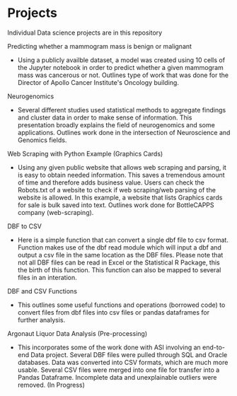 # Projects
Individual Data science projects are in this repository

Predicting whether a mammogram mass is benign or malignant
- Using a publicly availble dataset, a model was created using 10 cells of the Jupyter notebook in order to predict 
whether a given mammogram mass was cancerous or not. 
Outlines type of work that was done for the Director of Apollo Cancer Institute's Oncology building.  

Neurogenomics
- Several different studies used statistical methods to aggregate findings and cluster data in order to make
sense of information. This presentation broadly explains the field of neurogenomics and some applications.
Outlines work done in the intersection of Neuroscience and Genomics fields. 

Web Scraping with Python Example (Graphics Cards)
- Using any given public website that allows web scraping and parsing, it is easy to obtain needed information. This saves
a tremendous amount of time and therefore adds business value. Users can check the Robots.txt of a website to check if 
web scraping/web parsing of the website is allowed. 
In this example, a website that lists Graphics cards for sale is bulk saved into text. 
Outlines work done for BottleCAPPS company (web-scraping). 

DBF to CSV
- Here is a simple function that can convert a single dbf file to csv format.
Function makes use of the dbf read module which will input a dbf and output a csv file in the same location as the DBF files.
Please note that not all DBF files can be read in Excel or the Statistical R Package, this the birth of this function.
This function can also be mapped to several files in an interation.

DBF and CSV Functions
- This outlines some useful functions and operations (borrowed code) to convert files from dbf files into csv files or pandas dataframes for further analysis. 

Argonaut Liquor Data Analysis (Pre-processing)
- This incorporates some of the work done with ASI involving an end-to-end Data project. 
Several DBF files were pulled through SQL and Oracle databases. 
Data was converted into CSV formats, which are much more usable. 
Several CSV files were merged into one file for transfer into a Pandas Dataframe. 
Incomplete data and unexplainable outliers were removed. 
(In Progress)

